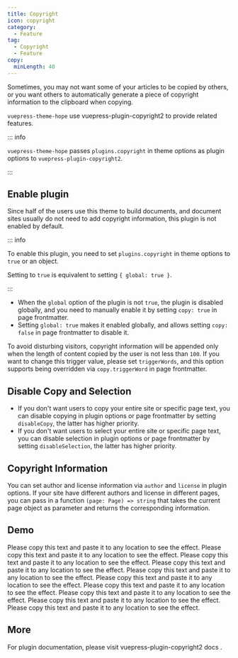 ```yaml
---
title: Copyright
icon: copyright
category:
  - Feature
tag:
  - Copyright
  - Feature
copy:
  minLength: 40
---
```


Sometimes, you may not want some of your articles to be copied by others, or you want others to automatically generate a piece of copyright information to the clipboard when copying.

`vuepress-theme-hope` use <ProjectLink name="copyright2">vuepress-plugin-copyright2</ProjectLink> to provide related features.

::: info

`vuepress-theme-hope` passes `plugins.copyright` in theme options as plugin options to `vuepress-plugin-copyright2`.

:::

<!-- more -->

## Enable plugin

Since half of the users use this theme to build documents, and document sites usually do not need to add copyright information, this plugin is not enabled by default.

::: info

To enable this plugin, you need to set `plugins.copyright` in theme options to `true` or an object.

Setting to `true` is equivalent to setting `{ global: true }`.

:::

- When the `global` option of the plugin is not `true`, the plugin is disabled globally, and you need to manually enable it by setting `copy: true` in page frontmatter.
- Setting `global: true` makes it enabled globally, and allows setting `copy: false` in page frontmatter to disable it.

To avoid disturbing visitors, copyright information will be appended only when the length of content copied by the user is not less than `100`. If you want to change this trigger value, please set `triggerWords`, and this option supports being overridden via `copy.triggerWord` in page frontmatter.

## Disable Copy and Selection

- If you don't want users to copy your entire site or specific page text, you can disable copying in plugin options or page frontmatter by setting `disableCopy`, the latter has higher priority.
- If you don't want users to select your entire site or specific page text, you can disable selection in plugin options or page frontmatter by setting `disableSelection`, the latter has higher priority.

## Copyright Information

You can set author and license information via `author` and `license` in plugin options. If your site have different authors and license in different pages, you can pass in a function `(page: Page) => string` that takes the current page object as parameter and returns the corresponding information.

## Demo

Please copy this text and paste it to any location to see the effect. Please copy this text and paste it to any location to see the effect. Please copy this text and paste it to any location to see the effect. Please copy this text and paste it to any location to see the effect. Please copy this text and paste it to any location to see the effect. Please copy this text and paste it to any location to see the effect. Please copy this text and paste it to any location to see the effect. Please copy this text and paste it to any location to see the effect. Please copy this text and paste it to any location to see the effect. Please copy this text and paste it to any location to see the effect.

## More

For plugin documentation, please visit <ProjectLink name="copyright2">vuepress-plugin-copyright2 docs</ProjectLink> .
